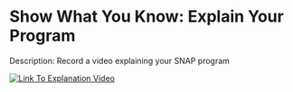 # Show What You Know: Explain Your Program

Description: Record a video explaining your SNAP program

[![Link To Explanation Video]()](https://www.youtube.com/watch?v=_vXj6gcEIQU)
